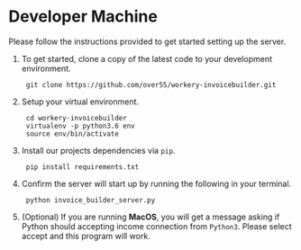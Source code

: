 # Developer Machine
Please follow the instructions provided to get started setting up the server.

1. To get started, clone a copy of the latest code to your development environment.

        git clone https://github.com/over55/workery-invoicebuilder.git

2. Setup your virtual environment.

        cd workery-invoicebuilder
        virtualenv -p python3.6 env
        source env/bin/activate

3. Install our projects dependencies via ``pip``.

        pip install requirements.txt

4. Confirm the server will start up by running the following in your terminal.

        python invoice_builder_server.py

5. (Optional) If you are running **MacOS**, you will get a message asking if Python should accepting income connection from ``Python3``. Please select accept and this program will work.
